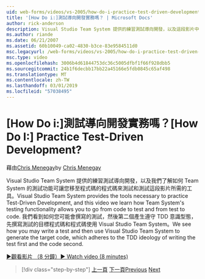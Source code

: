 ```yaml
---
uid: web-forms/videos/vs-2005/how-do-i-practice-test-driven-development
title: '[How Do i:]測試導向開發實務嗎？ | Microsoft Docs'
author: rick-anderson
description: Visual Studio Team System 提供的練習測試導向開發，以及這段影片中我們了解如何 Team System 的測試功能所需的工具...
ms.author: riande
ms.date: 06/21/2007
ms.assetid: 60b10049-ca02-4830-b3ce-83e9584511d0
msc.legacyurl: /web-forms/videos/vs-2005/how-do-i-practice-test-driven-development
msc.type: video
ms.openlocfilehash: 3006b4d61844753dc36c5005dfbf1f66f928dbb5
ms.sourcegitcommit: 24b1f6decbb17bb22a45166e5fdb0845c65af498
ms.translationtype: MT
ms.contentlocale: zh-TW
ms.lasthandoff: 03/01/2019
ms.locfileid: "57038495"
---
```

<a name="how-do-i-practice-test-driven-development"></a><span data-ttu-id="7652e-104">[How Do i:]測試導向開發實務嗎？</span><span class="sxs-lookup"><span data-stu-id="7652e-104">[How Do I:] Practice Test-Driven Development?</span></span>
====================
<span data-ttu-id="7652e-105">藉由[Chris Menegay](https://twitter.com/CMenegay)</span><span class="sxs-lookup"><span data-stu-id="7652e-105">by [Chris Menegay](https://twitter.com/CMenegay)</span></span>

<span data-ttu-id="7652e-106">Visual Studio Team System 提供的練習測試導向開發，以及我們了解如何 Team System 的測試功能可讓您移至程式碼的程式碼來測試和測試這段影片所需的工具。</span><span class="sxs-lookup"><span data-stu-id="7652e-106">Visual Studio Team System provides the tools necessary to practice Test-Driven Development, and this video we learn how Team System's testing functionality allows you to go from code to test and from test to code.</span></span> <span data-ttu-id="7652e-107">我們看到如何您可能會撰寫的測試，然後第二個產生遵守 TDD 意識型態，先撰寫測試的目標程式碼和程式碼使用 Visual Studio Team System。</span><span class="sxs-lookup"><span data-stu-id="7652e-107">We see how you may write a test and then use Visual Studio Team System to generate the target code, which adheres to the TDD ideology of writing the test first and the code second.</span></span>

[<span data-ttu-id="7652e-108">&#9654;觀看影片 （8 分鐘）</span><span class="sxs-lookup"><span data-stu-id="7652e-108">&#9654; Watch video (8 minutes)</span></span>](https://channel9.msdn.com/Blogs/ASP-NET-Site-Videos/how-do-i-practice-test-driven-development)

> [!div class="step-by-step"]
> <span data-ttu-id="7652e-109">[上一頁](how-do-i-write-code-more-quickly-with-unit-tests.md)
> [下一頁](how-do-i-load-test-a-web-application.md)</span><span class="sxs-lookup"><span data-stu-id="7652e-109">[Previous](how-do-i-write-code-more-quickly-with-unit-tests.md)
[Next](how-do-i-load-test-a-web-application.md)</span></span>
